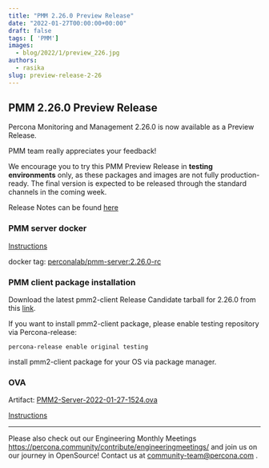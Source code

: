 ```yaml
---
title: "PMM 2.26.0 Preview Release"
date: "2022-01-27T00:00:00+00:00"
draft: false
tags: [ 'PMM']
images:
  - blog/2022/1/preview_226.jpg
authors:
  - rasika
slug: preview-release-2-26
---
```


## PMM 2.26.0 Preview Release

Percona Monitoring and Management 2.26.0 is now available as a Preview Release.

PMM team really appreciates your feedback!

We encourage you to try this PMM Preview Release in **testing environments** only, as these packages and images are not fully production-ready. The final version is expected to be released through the standard channels in the coming week.

Release Notes can be found [here](https://github.com/percona/pmm-doc/blob/bfc10bc70028af54e5f45a412010c3b301685750/docs/release-notes/2.26.0.md)


### PMM server docker

[Instructions](https://www.percona.com/doc/percona-monitoring-and-management/2.x/setting-up/server/docker.html)

docker tag: [perconalab/pmm-server:2.26.0-rc](https://hub.docker.com/layers/perconalab/pmm-server/2.26.0-rc/)


### PMM client package installation

Download the latest pmm2-client Release Candidate tarball for 2.26.0 from this [link](https://s3.us-east-2.amazonaws.com/pmm-build-cache/PR-BUILDS/pmm2-client/pmm2-client-latest-3413.tar.gz).


If you want to install pmm2-client package, please enable testing repository via Percona-release: 
```
percona-release enable original testing
```

install pmm2-client package for your OS via package manager.

### OVA 

Artifact: [PMM2-Server-2022-01-27-1524.ova](http://percona-vm.s3-website-us-east-1.amazonaws.com/PMM2-Server-2022-01-27-1524.ova)

[Instructions](https://www.percona.com/doc/percona-monitoring-and-management/2.x/setting-up/server/virtual-appliance.html)

---

Please also check out our Engineering Monthly Meetings https://percona.community/contribute/engineeringmeetings/ and join us on our journey in OpenSource! Contact us at community-team@percona.com .
